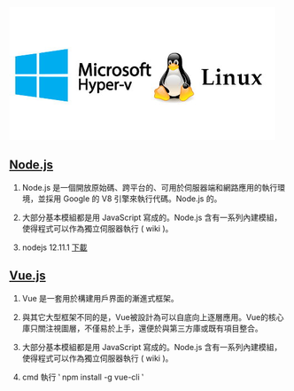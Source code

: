 
![](https://github.com/wdwd2233/Notes/blob/master/Linux/img/hyper-v.jpg?raw=true)


## [Node.js](https://nodejs.org/en/)

1. Node.js 是一個開放原始碼、跨平台的、可用於伺服器端和網路應用的執行環境，並採用 Google 的 V8 引擎來執行代碼。Node.js 的。
2. 大部分基本模組都是用 JavaScript 寫成的。Node.js 含有一系列內建模組，使得程式可以作為獨立伺服器執行 ( wiki )。

4. nodejs 12.11.1 [下載](https://nodejs.org/dist/v12.11.1/node-v12.11.1-x64.msi)


## [Vue.js](https://v1-cn.vuejs.org/)

1. Vue 是一套用於構建用戶界面的漸進式框架。
2. 與其它大型框架不同的是，Vue被設計為可以自底向上逐層應用。Vue的核心庫只關注視圖層，不僅易於上手，還便於與第三方庫或既有項目整合。
3. 大部分基本模組都是用 JavaScript 寫成的。Node.js 含有一系列內建模組，使得程式可以作為獨立伺服器執行 ( wiki )。

4. cmd 執行 
‵
npm install -g vue-cli
‵

